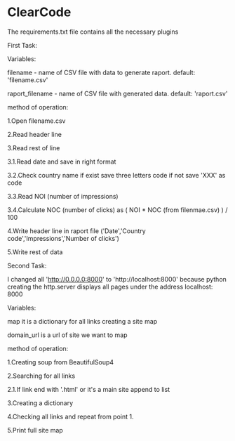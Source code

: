 # ClearCode

The requirements.txt file contains all the necessary plugins

First Task:

Variables:

filename - name of CSV file with data to generate raport. default: 'filename.csv'

raport_filename - name of CSV file with generated data. default: 'raport.csv'

method of operation:

1.Open filename.csv

2.Read header line

3.Read rest of line

3.1.Read date and save in right format

3.2.Check country name if exist save three letters code if not save 'XXX' as code

3.3.Read NOI (number of impressions)

3.4.Calculate NOC (number of clicks) as ( NOI * NOC (from filenmae.csv) ) / 100

4.Write header line in raport file ('Date','Country code','Impressions','Number of clicks')

5.Write rest of data

Second Task:

I changed all 'http://0.0.0.0:8000' to 'http://localhost:8000' because python creating the http.server displays all pages under the address localhost: 8000

Variables:

map it is a dictionary for all links creating a site map

domain_url is a url of site we want to map

method of operation:

1.Creating soup from BeautifulSoup4

2.Searching for all links

2.1.If link end with '.html' or it's a main site append to list

3.Creating a dictionary

4.Checking all links and repeat from point 1.

5.Print full site map
